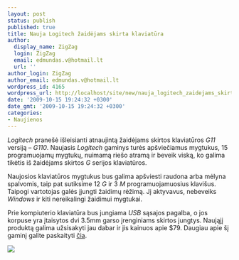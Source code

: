 ```yaml
---
layout: post
status: publish
published: true
title: Nauja Logitech žaidėjams skirta klaviatūra
author:
  display_name: ZigZag
  login: ZigZag
  email: edmundas.v@hotmail.lt
  url: ''
author_login: ZigZag
author_email: edmundas.v@hotmail.lt
wordpress_id: 4165
wordpress_url: http://localhost/site/new/nauja_logitech_zaidejams_skirta_kalviatura/
date: '2009-10-15 19:24:32 +0300'
date_gmt: '2009-10-15 19:24:32 +0300'
categories:
- Naujienos
---
```

<p><i>Logitech</i> pranešė išleisianti atnaujintą žaidėjams skirtos klaviatūros <i>G11</i> versiją – <i>G110</i>. Naujasis <i>Logitech</i> gaminys turės apšviečiamus mygtukus, 15 programuojamų mygtukų, nuimamą riešo atramą ir beveik viską, ko galima tikėtis iš žaidėjams skirtos <i>G</i> serijos klaviatūros. </p>
<p>Naujosios klaviatūros mygtukus bus galima apšviesti raudona arba mėlyna spalvomis, taip pat sutiksime 12 <i>G</i> ir 3 <i>M</i> programuojamuosius klavišus. Taipogi vartotojas galės įjungti žaidimų rėžimą. Jį aktyvavus, nebeveiks <i>Windows</i> ir kiti nereikalingi žaidimui mygtukai.</p>
<p>Prie kompiuterio klaviatūra bus jungiama <i>USB</i> sąsajos pagalba, o jos korpuse yra įtaisytos dvi 3.5mm garso įrenginiams skirtos jungtys. Naująjį produktą galima užsisakyti jau dabar ir jis kainuos apie $79. Daugiau apie šį gaminį galite paskaityti <a class="ns" href="http://www.logitech.com/index.cfm/gaming/mice_keyboard_combos/devices/5902&cl=us,en">čia</a>.</p>
<p><img src="http://www.ipix.lt/images/92302894.jpg" /></p>
